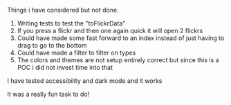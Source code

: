 Things i have considered but not done.

1. Writing tests to test the "toFlickrData"
2. If you press a flickr and then one again quick it will open 2 flickrs
3. Could have made some fast forward to an index instead of just having to drag to go to the bottom
4. Could have made a filter to filter on types
5. The colors and themes are not setup entirely correct but since this is a POC i did not invest time into that


I have tested accessibility and dark mode and it works

It was a really fun task to do!